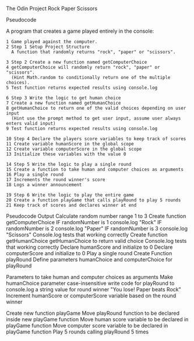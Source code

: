 The Odin Project Rock Paper Scissors

Pseudocode

A program that creates a game played entirely in the console:

    1 Game played against the computer.
    2 Step 1 Setup Project Structure
      A function that randomly returns "rock", "paper" or "scissors".

    3 Step 2 Create a new function named getComputerChoice
    4 getComputerChoice will randomly return "rock", "paper" or "scissors".
      (Hint Math.random to conditionally return one of the multiple choices).
    5 Test function returns expected results using console.log

    6 Step 3 Write the logic to get human choice
    7 Create a new function named getHumanChoice
    8 getHumanChoice to return one of the valid choices depending on user input
      (Hint use the prompt method to get user input, assume user always enters valid input)
    9 Test function returns expected results using console.log

    10 Step 4 Declare the players score variables to keep track of scores
    11 Create variable humanScore in the global scope
    12 Create variable computerScore in the global scope
    13 Initialize these variables with the value 0

    14 Step 5 Write the logic to play a single round
    15 Create a function to take human and computer choices as arguments 
    16 Play a single round
    17 Increments the round winner's score
    18 Logs a winner announcement

    19 Step 6 Write the logic to play the entire game
    20 Create a function playGame that calls playRound to play 5 rounds
    21 Keep track of scores and declares winner at end

Pseudocode Output
Calculate random number range 1 to 3
Create function getComputerChoice
IF randomNumber is 1 console.log "Rock"
IF randomNumber is 2 console.log "Paper"
IF randomNumber is 3 console.log "Scissors"
Console.log tests that working correctly
Create function getHumanChoice
getHumanChoice to return valid choice
Console.log tests that working correctly
Declare humanScore and initialize to 0
Declare computerScore and initialize to 0
Play a single round
Create Function playRound
Define parameters humanChoice and computerChoice for playRound 

Parameters to take human and computer choices as arguments
Make humanChoice parameter case-insensitive
write code for playRound to console.log a string value for round winner
"You lose! Paper beats Rock"
Increment humanScore or computerScore variable based on the round winner

Create new function playGame
Move playRound function to be declared inside new playGame function
Move human score variable to be declared in playGame function 
Move computer score variable to be declared in playGame function 
Play 5 rounds calling playRound 5 times
